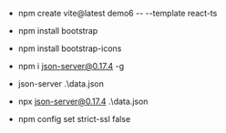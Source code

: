 * npm create vite@latest demo6 -- --template react-ts
* npm install bootstrap
* npm install bootstrap-icons

* npm i json-server@0.17.4 -g
* json-server .\data.json
* npx json-server@0.17.4 .\data.json

* npm config set strict-ssl false